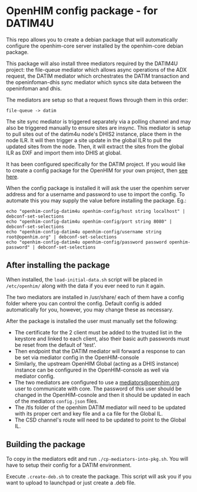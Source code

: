 OpenHIM config package - for DATIM4U
====================================

This repo allows you to create a debian package that will automatically
configure the openhim-core server installed by the openhim-core debian package.

This package will also install three mediators required by the DATIM4U project:
the file-queue mediator which allows async operations of the ADX request, the
DATIM mediator which orchestrates the DATIM transaction and the openinfoman-dhis
sync mediator which syncs site data between the openinfoman and dhis.

The mediators are setup so that a request flows through them in this order:

```
file-queue -> datim
```

The site sync mediator is triggered separately via a polling channel and may also be
triggered manually to ensure sites are insync. This mediator is setup to pull sites
out of the datim4u node's DHIS2 instance, place them in the node ILR. It will then
trigger a site update in the global ILR to pull the updated sites from the node.
Then, it will extract the sites from the global ILR as DXF and import them into DHIS at
global.

It has been configured specifically for the DATIM project. If you would like to
create a config package for the OpenHIM for your own project, then
[see here](https://github.com/jembi/openhim-config-pkg).

When the config package is installed it will ask the user the openhim server
address and for a username and password to use to import the config. To automate
this you may supply the value before installing the package. Eg.:

```
echo "openhim-config-datim4u openhim-config/host string localhost" | debconf-set-selections
echo "openhim-config-datim4u openhim-config/port string 8080" | debconf-set-selections
echo "openhim-config-datim4u openhim-config/username string root@openhim.org" | debconf-set-selections
echo "openhim-config-datim4u openhim-config/password password openhim-password" | debconf-set-selections
```

After installing the package
----------------------------

When installed, the `load-initial-data.sh` script will be placed in `/etc/openhim/`
along with the data if you ever need to run it again.

The two mediators are installed in /usr/share/ each of them have a config folder
where you can control the config. Default config is added automatically for you,
however, you may change these as necessary.

After the package is installed the user must manually set the following:

* The certificate for the 2 client must be added to the trusted list in
  the keystore and linked to each client, also their basic auth passwords must
  be reset from the default of 'test'.
* Then endpoint that the DATIM mediator will forward a response to can be set via
  mediator config in the OpenHIM-console
* Similarly, the upstream OpenHIM Global (acting as a DHIS instance) instance can
  be configured in the OpenHIM-console as well via mediator config.
* The two mediators are configured to use a mediators@openhim.org user to communicate
  with core. The password of this user should be changed in the OpenHIM-cosnole
  and then it should be updated in each of the mediators `config.json` files.
* The /tls folder of the openhim DATIM mediator will need to be updated with its
  proper cert and key file and a ca file for the Global IL.
* The CSD channel's route will need to be updated to point to the Global IL.

Building the package
--------------------

To copy in the mediators edit and run `./cp-mediators-into-pkg.sh`. You will have
to setup their config for a DATIM environment.

Execute `.create-deb.sh` to create the package. This script will ask you if you
want to upload to launchpad or just create a .deb file.
